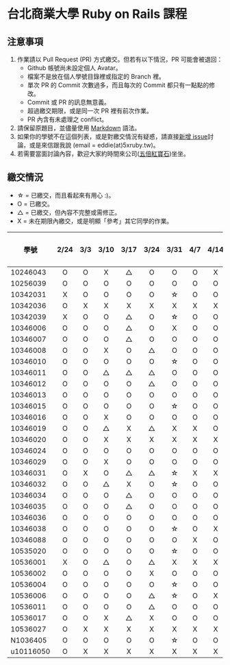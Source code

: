 # 台北商業大學 Ruby on Rails 課程

## 注意事項

1. 作業請以 Pull Request (PR) 方式繳交。但若有以下情況，PR 可能會被退回：
   * Github 帳號尚未設定個人 Avatar。
   * 檔案不是放在個人學號目錄裡或指定的 Branch 裡。
   * 單次 PR 的 Commit 次數過多，而且每次的 Commit 都只有一點點的修改。
   * Commit 或 PR 的訊息無意義。
   * 超過繳交期限，或是同一次 PR 裡有前次作業。
   * PR 內含有未處理之 conflict。
2. 請保留原題目，並儘量使用 [Markdown](http://daringfireball.net/projects/markdown/) 語法。
3. 如果你的學號不在這個列表，或是對繳交情況有疑惑，請直接[新增 issue](https://github.com/kaochenlong/ntub_homework/issues/new)討論，或是來信跟我說 (email = eddie(at)5xruby.tw)。
4. 若需要當面討論內容，歡迎大家約時間來公司([五倍紅寶石](https://5xruby.tw/))坐坐。

## 繳交情況

* ☆ = 已繳交，而且看起來有用心 :)。
* O = 已繳交。
* △ = 已繳交，但內容不完整或需修正。
* X = 未在期限內繳交，或是明顯「參考」其它同學的作業。

| 學號      | 2/24 | 3/3 | 3/10 | 3/17 | 3/24 | 3/31 | 4/7 | 4/14 | 4/21 | 4/28 | 期中考 |
| --------- |:----:|:---:|:----:|:----:|:----:|:----:|:---:|:----:|:----:|:----:|:------:|
| 10246043  |  O   |  O  |  X   |  △   |  O   |  O   |  O  |  X   |  X   |      |        |
| 10256039  |  O   |  O  |  O   |  O   |  O   |  O   |  O  |  O   |  O   |      |        |
| 10342031  |  X   |  O  |  O   |  O   |  O   |  ☆   |  O  |  O   |  O   |      |        |
| 10342036  |  O   |  X  |  X   |  X   |  X   |  X   |  X  |  X   |  X   |      |        |
| 10342039  |  X   |  O  |  O   |  △   |  O   |  ☆   |  O  |  O   |  O   |      |        |
| 10346006  |  O   |  O  |  O   |  △   |  O   |  X   |  O  |  O   |  O   |      |        |
| 10346007  |  O   |  O  |  O   |  △   |  O   |  O   |  O  |  O   |  O   |      |        |
| 10346008  |  O   |  O  |  X   |  O   |  △   |  O   |  O  |  O   |  O   |      |        |
| 10346010  |  O   |  O  |  O   |  O   |  O   |  ☆   |  O  |  O   |  O   |      |        |
| 10346011  |  O   |  O  |  △   |  △   |  △   |  O   |  O  |  O   |  O   |      |        |
| 10346012  |  O   |  O  |  O   |  O   |  △   |  O   |  O  |  O   |  O   |      |        |
| 10346013  |  O   |  O  |  O   |  O   |  O   |  O   |  O  |  O   |  O   |      |        |
| 10346015  |  O   |  O  |  O   |  O   |  O   |  ☆   |  O  |  O   |  O   |      |        |
| 10346016  |  O   |  O  |  X   |  O   |  O   |  O   |  O  |  O   |  O   |      |        |
| 10346019  |  O   |  O  |  △   |  X   |  △   |  X   |  X  |  O   |  X   |      |        |
| 10346020  |  O   |  O  |  X   |  X   |  X   |  X   |  X  |  X   |  X   |      |        |
| 10346024  |  O   |  O  |  O   |  O   |  O   |  O   |  O  |  O   |  O   |      |        |
| 10346029  |  O   |  O  |  X   |  O   |  O   |  O   |  O  |  O   |  O   |      |        |
| 10346031  |  O   |  X  |  O   |  △   |  △   |  ☆   |  X  |  X   |  X   |      |        |
| 10346032  |  O   |  O  |  △   |  X   |  O   |  ☆   |  O  |  O   |  O   |      |        |
| 10346034  |  O   |  O  |  O   |  △   |  O   |  O   |  O  |  O   |  O   |      |        |
| 10346035  |  O   |  O  |  O   |  △   |  O   |  O   |  O  |  O   |  O   |      |        |
| 10346036  |  O   |  O  |  O   |  O   |  O   |  O   |  O  |  O   |  O   |      |        |
| 10346038  |  O   |  O  |  O   |  O   |  O   |  ☆   |  O  |  X   |  O   |      |        |
| 10346088  |  O   |  O  |  O   |  O   |  O   |  O   |  X  |  O   |  O   |      |        |
| 10535020  |  O   |  O  |  O   |  O   |  O   |  ☆   |  O  |  O   |  O   |      |        |
| 10536001  |  X   |  O  |  △   |  O   |  △   |  X   |  X  |  X   |  O   |      |        |
| 10536002  |  O   |  O  |  O   |  O   |  X   |  O   |  O  |  O   |  O   |      |        |
| 10536004  |  O   |  O  |  O   |  O   |  O   |  ☆   |  O  |  O   |  O   |      |        |
| 10536006  |  O   |  O  |  O   |  O   |  △   |  ☆   |  O  |  X   |  O   |      |        |
| 10536011  |  O   |  O  |  O   |  O   |  △   |  O   |  O  |  O   |  O   |      |        |
| 10536017  |  O   |  O  |  X   |  △   |  X   |  O   |  O  |  O   |  O   |      |        |
| 10536027  |  O   |  X  |  X   |  X   |  X   |  X   |  X  |  X   |  X   |      |        |
| N1036405  |  O   |  O  |  O   |  O   |  O   |  ☆   |  O  |  O   |  O   |      |        |
| u10116050 |  O   |  X  |  X   |  X   |  X   |  X   |  X  |  X   |  X   |      |        |
